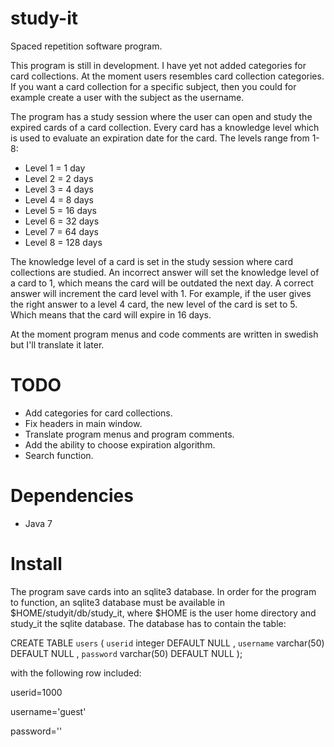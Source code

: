 study-it
========

Spaced repetition software program.

This program is still in development. I have yet not added categories for card collections. At the moment users 
resembles card collection categories. If you want a card collection for a specific subject, then you could 
for example create a user with the subject as the username. 

The program has a study session where the user can open and study the expired cards of a card collection. Every card has
a knowledge level which is used to evaluate an expiration date for the card. The levels range from 1-8:

* Level 1 = 1 day
* Level 2 = 2 days
* Level 3 = 4 days
* Level 4 = 8 days
* Level 5 = 16 days
* Level 6 = 32 days
* Level 7 = 64 days 
* Level 8 = 128 days

The knowledge level of a card is set in the study session where card collections are studied. An incorrect answer will
set the knowledge level of a card to 1, which means the card will be outdated the next day. A correct answer will
increment the card level with 1. For example, if the user gives the right answer to a level 4 card, the new level of the
card is set to 5. Which means that the card will expire in 16 days. 

At the moment program menus and code comments are written in swedish but I'll translate it later.

TODO
====
* Add categories for card collections.
* Fix headers in main window.
* Translate program menus and program comments.
* Add the ability to choose expiration algorithm.
* Search function.

Dependencies
============
- Java 7

Install
=======
The program save cards into an sqlite3 database. In order for the program to function, an sqlite3 database must be 
available in $HOME/studyit/db/study_it, where $HOME is the user home directory and study_it the sqlite database. 
The database has to contain the table:

CREATE TABLE `users` (
  `userid` integer DEFAULT NULL
,  `username` varchar(50) DEFAULT NULL
,  `password` varchar(50) DEFAULT NULL
);

with the following row included: 

userid=1000

username='guest'

password=''
